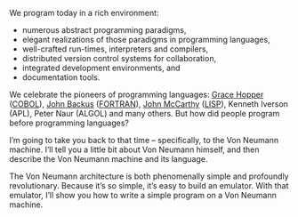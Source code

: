 We program today in a rich environment:

* numerous abstract programming paradigms,
* elegant realizations of those paradigms in programming languages,
* well-crafted run-times, interpreters and compilers,
* distributed version control systems for collaboration,
* integrated development environments, and
* documentation tools.

We celebrate the pioneers of programming languages: [Grace Hopper](https://en.wikipedia.org/wiki/Grace_Hopper) ([COBOL](https://en.wikipedia.org/wiki/COBOL)), [John Backus](https://en.wikipedia.org/wiki/John_Backus) ([FORTRAN](https://en.wikipedia.org/wiki/Fortran)), [John McCarthy](https://en.wikipedia.org/wiki/John_McCarthy_(computer_scientist)) ([LISP](https://en.wikipedia.org/wiki/Lisp_(programming_language))), Kenneth Iverson (APL), Peter Naur (ALGOL) and many others. But how did people program before programming languages?

I’m going to take you back to that time – specifically, to the Von Neumann machine. I’ll tell you a little bit about Von Neumann himself, and then describe the Von Neumann machine and its language.

The Von Neumann architecture is both phenomenally simple and profoundly revolutionary. Because it’s so simple, it’s easy to build an emulator. With that emulator, I’ll show you how to write a simple program on a Von Neumann machine.
